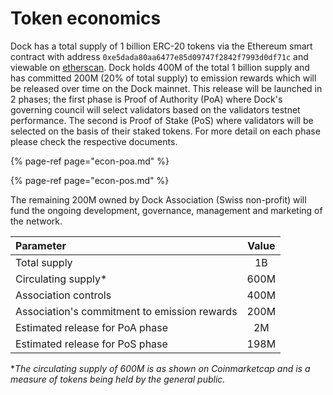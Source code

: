 # Token economics

Dock has a total supply of 1 billion ERC-20 tokens via the Ethereum smart contract with address `0xe5dada80aa6477e85d09747f2842f7993d0df71c` and viewable on [etherscan](https://etherscan.io/token/0xe5dada80aa6477e85d09747f2842f7993d0df71c). Dock holds 400M of the total 1 billion supply and has committed 200M \(20% of total supply\) to emission rewards which will be released over time on the Dock mainnet. This release will be launched in 2 phases; the first phase is Proof of Authority \(PoA\) where Dock's governing council will select validators based on the validators testnet performance. The second is Proof of Stake \(PoS\) where validators will be selected on the basis of their staked tokens. For more detail on each phase please check the respective documents.

{% page-ref page="econ-poa.md" %}

{% page-ref page="econ-pos.md" %}

The remaining 200M owned by Dock Association \(Swiss non-profit\) will fund the ongoing development, governance, management and marketing of the network.

| Parameter | Value |
| :--- | :---: |
| Total supply | 1B |
| Circulating supply\* | 600M |
| Association controls | 400M |
| Association's commitment to emission rewards | 200M |
| Estimated release for PoA phase | 2M |
| Estimated release for PoS phase | 198M |

\*_The circulating supply of 600M is as shown on Coinmarketcap and is a measure of tokens being held by the general public._

